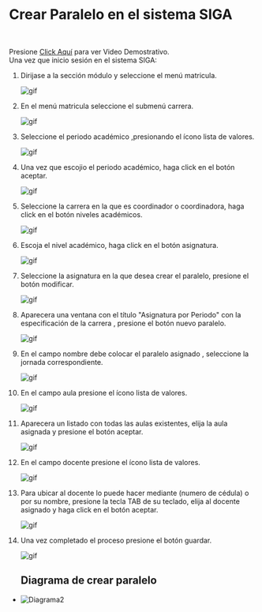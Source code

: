 # **Crear Paralelo en el sistema SIGA**
<br>

Presione [Click Aquí](https://youtu.be/BhBOOAaUJT0) para ver Video Demostrativo.  
Una vez que inicio sesión en el sistema SIGA:

1. Dirijase a la sección módulo y seleccione el menú matricula.

    ![gif](CP_1.gif)

2. En el menú matricula seleccione el submenú carrera.

    ![gif](CP_2.gif)

3. Seleccione el periodo académico ,presionando el ícono lista de valores.

    ![gif](CP_3.gif)

4. Una vez que escojio el periodo académico, haga click en el botón aceptar.

    ![gif](CP_4.gif)

5. Seleccione la carrera en la que es coordinador o coordinadora, haga click en el botón niveles académicos.

    ![gif](CP_5.gif)

6. Escoja el nivel académico, haga click en el botón asignatura.

    ![gif](CP_6.gif)

7. Seleccione la asignatura en la que desea crear el paralelo, presione el botón modificar.

    ![gif](CP_7.gif)

8. Aparecera una ventana con el título "Asignatura por Periodo" con la especificación de la carrera , presione el botón nuevo paralelo.

    ![gif](CP_8.gif)

9. En el campo nombre debe colocar el  paralelo asignado , seleccione la jornada correspondiente.

    ![gif](CP.gif)

10. En el campo aula presione el ícono lista de valores.

    ![gif](CP_10.gif)

11. Aparecera un listado con todas las aulas existentes, elija la aula asignada y presione el botón aceptar.

    ![gif](CP_11.gif)

12. En el campo docente presione el ícono lista de valores.

    ![gif](CP_12.gif)

13. Para ubicar al docente lo puede hacer mediante (numero de cédula) o por su nombre,  presione la tecla TAB de su teclado, elija al docente asignado y haga click en el botón aceptar.

    ![gif](CP_13.gif)

14. Una vez completado el proceso presione el botón guardar.

    ![gif](CP_14.gif)

    ## **Diagrama de crear paralelo**
* ![Diagrama2](15.CrearParalelo.png)
